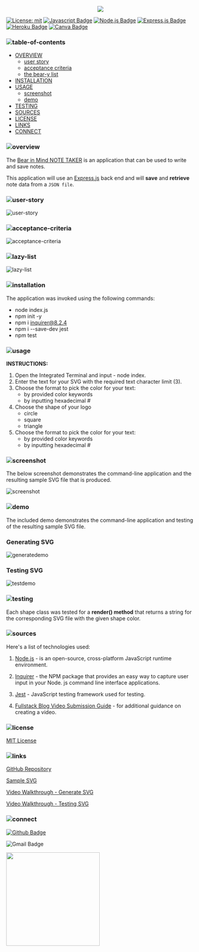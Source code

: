 <p align="center">
<img src="./bear-necessities/logo.png"/>
</p>

[![License: mit](https://img.shields.io/badge/License-mit-pink)](https://opensource.org/licenses/MIT)
[![Javascript Badge](https://img.shields.io/badge/JavaScript-pink?logo=javascript&logoColor=white)](https://javascript.com/)
[![Node.js Badge](https://img.shields.io/badge/Node.js-pink?logo=nodedotjs&logoColor=fff&style=flat)](https://nodejs.org/en)
[![Express.js Badge](https://img.shields.io/badge/Express-pink.svg?&logo=Express&logoColor=white)](https://expressjs.com/)
[![Heroku Badge](https://img.shields.io/badge/Heroku-pink.svg?&logo=Heroku&logoColor=white)](https://heroku.com/) 
[![Canva Badge](https://img.shields.io/badge/Canva-pink.svg?&logo=Canva&logoColor=white)](https://canva.com/) 


### ![table-of-contents](./bear-necessities/toc.png)

  - [OVERVIEW](#overview)
    - [user story](#user-story)
    - [acceptance criteria](#acceptance-criteria)
    - [the bear-y list](#beary-list)
  - [INSTALLATION](#installation)
  - [USAGE](#usage)
    - [screenshot](#screenshot)
    - [demo](#demo)
  - [TESTING](#testing)
  - [SOURCES](#sources)
  - [LICENSE](#license)
  - [LINKS](#links)
  - [CONNECT](#connect)



### ![overview](./bear-necessities/1.png)
The [Bear in Mind NOTE TAKER]() is an application that can be used to write and save notes.

This application will use an [Express.js](https://expressjs.com) back end and will **save** and **retrieve** note data from a `JSON file`.

### ![user-story](./bear-necessities/)
![user-story](./bear-necessities/user-story.png)

### ![acceptance-criteria](./bear-necessities/)
![acceptance-criteria](./bear-necessities/acceptance-criteria.png)

### ![lazy-list](./bear-necessities/)
![lazy-list](./bear-necessities/bearylist.png)


### ![installation](./bear-necessities/2.png)

The application was invoked using the following commands:

* node index.js
* npm init -y
* npm i inquirer@8.2.4
* npm i --save-dev jest
* npm test


### ![usage](./bear-necessities/3.png)

**INSTRUCTIONS:**

1. Open the Integrated Terminal and input - node index.
2. Enter the text for your SVG with the required text character limit (3).
3. Choose the format to pick the color for your text:
    * by provided color keywords
    * by inputting hexadecimal #
3. Choose the shape of your logo
    * circle
    * square
    * triangle
4. Choose the format to pick the color for your text:
    * by provided color keywords
    * by inputting hexadecimal #


### ![screenshot](./bear-necessities/)

The below screenshot demonstrates the command-line application and the resulting sample SVG file that is produced.

![screenshot](./assets/screenshot.png)


### ![demo](./assets/branding/12.png)

The included demo demonstrates the command-line application and testing of the resulting sample SVG file.

### Generating SVG

![generatedemo](./assets/generate.gif)

### Testing SVG

![testdemo](./assets/testing.gif)


### ![testing](./bear-necessities/8.png)

Each shape class was tested for a **render() method** that returns a string for the corresponding SVG file with the given shape color.


### ![sources](./bear-necessities/4.png)

Here's a list of technologies used:

1. [Node.js]() - is an open-source, cross-platform JavaScript runtime environment.

2. [Inquirer]((https://www.npmjs.com/package/inquirer/v/8.2.4)) - the NPM package that provides an easy way to capture user input in your Node. js command line interface applications. 

3. [Jest](https://jestjs.io/) - JavaScript testing framework used for testing.

4. [Fullstack Blog Video Submission Guide](https://coding-boot-camp.github.io/full-stack/computer-literacy/video-submission-guide) - for additional guidance on creating a video.


### ![license](./bear-necessities/5.png)

 [MIT License](./LICENSE)


### ![links](./bear-necessities/6.png)

[GitHub Repository](https://github.com/christiecamp/lazy-hands)

[Sample SVG](./example/shapes/circle.svg)

[Video Walkthrough - Generate SVG](https://www.loom.com/share/6543c5d1e5ae49c39c4e1bf686a4fc34?sid=0d38749e-4729-4b95-8413-5d3d3c0870f7)

[Video Walkthrough - Testing SVG](https://www.loom.com/share/1c5d12a84723444da3099ace13f43acc?sid=4a55f020-0e20-4168-9110-416782f1e0cb)


### ![connect](./bear-necessities/7.png)

[![Github Badge](https://img.shields.io/badge/christiecamp-pink.svg?&logo=Github&logoColor=white)](https://github.com/christiecamp) 

![Gmail Badge](https://img.shields.io/badge/Gmail-pink.svg?&logo=Gmail&logoColor=white)



<a href="https://www.christiecamp.com"><img height="250px" src ="./assets/branding/lazy-logo.png"></a>

  
